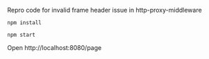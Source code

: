 Repro code for invalid frame header issue in http-proxy-middleware

`npm install`

`npm start`

Open http://localhost:8080/page